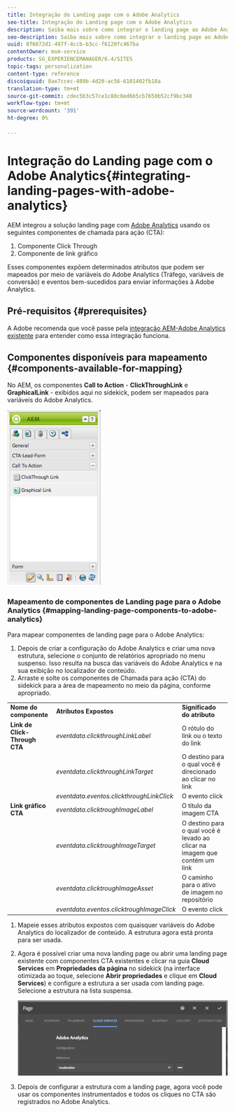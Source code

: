 ```yaml
---
title: Integração do Landing page com o Adobe Analytics
seo-title: Integração do Landing page com o Adobe Analytics
description: Saiba mais sobre como integrar o landing page ao Adobe Analytics.
seo-description: Saiba mais sobre como integrar o landing page ao Adobe Analytics.
uuid: 8f6672d1-497f-4ccb-b3cc-f6120fc467ba
contentOwner: msm-service
products: SG_EXPERIENCEMANAGER/6.4/SITES
topic-tags: personalization
content-type: reference
discoiquuid: 8ae7ccec-489b-4d20-ac56-6101402fb18a
translation-type: tm+mt
source-git-commit: cdec5b3c57ce1c80c0ed6b5cb7650b52cf9bc340
workflow-type: tm+mt
source-wordcount: '391'
ht-degree: 0%

---
```



# Integração do Landing page com o Adobe Analytics{#integrating-landing-pages-with-adobe-analytics}

AEM integrou a solução landing page com [Adobe Analytics](https://www.omniture.com/en/products/analytics/sitecatalyst) usando os seguintes componentes de chamada para ação (CTA):

1. Componente Click Through
1. Componente de link gráfico

Esses componentes expõem determinados atributos que podem ser mapeados por meio de variáveis do Adobe Analytics (Tráfego, variáveis de conversão) e eventos bem-sucedidos para enviar informações à Adobe Analytics.

## Pré-requisitos {#prerequisites}

A Adobe recomenda que você passe pela [integração AEM-Adobe Analytics existente](/help/sites-administering/adobeanalytics.md) para entender como essa integração funciona.

## Componentes disponíveis para mapeamento {#components-available-for-mapping}

No AEM, os componentes **Call to Action** - **ClickThroughLink** e **GraphicalLink** - exibidos aqui no sidekick, podem ser mapeados para variáveis do Adobe Analytics.

![chlimage_1-29](assets/chlimage_1-21.jpeg)

### Mapeamento de componentes de Landing page para o Adobe Analytics {#mapping-landing-page-components-to-adobe-analytics}

Para mapear componentes de landing page para o Adobe Analytics:

1. Depois de criar a configuração do Adobe Analytics e criar uma nova estrutura, selecione o conjunto de relatórios apropriado no menu suspenso. Isso resulta na busca das variáveis do Adobe Analytics e na sua exibição no localizador de conteúdo.
1. Arraste e solte os componentes de Chamada para ação (CTA) do sidekick para a área de mapeamento no meio da página, conforme apropriado.

<table> 
 <tbody>
  <tr>
   <td><strong>Nome do componente</strong></td> 
   <td><strong>Atributos Expostos</strong></td> 
   <td><strong>Significado do atributo</strong></td> 
  </tr>
  <tr>
   <td><strong>Link de Click-Through CTA</strong></td> 
   <td><i>eventdata.clickthroughLinkLabel</i> <br /> </td> 
   <td>O rótulo do link ou o texto do link </td> 
  </tr>
  <tr>
   <td><br type="_moz" /> </td> 
   <td><i>eventdata.clickthroughLinkTarget</i> <br /> </td> 
   <td>O destino para o qual você é direcionado ao clicar no link </td> 
  </tr>
  <tr>
   <td><br type="_moz" /> </td> 
   <td><i>eventdata.eventos.clickthroughLinkClick</i> <br /> </td> 
   <td>O evento click </td> 
  </tr>
  <tr>
   <td><strong>Link gráfico CTA</strong></td> 
   <td><i>eventdata.clicktroughImageLabel</i> <br /> </td> 
   <td>O título da imagem CTA </td> 
  </tr>
  <tr>
   <td><br type="_moz" /> </td> 
   <td><i>eventdata.clicktroughImageTarget</i> <br /> </td> 
   <td>O destino para o qual você é levado ao clicar na imagem que contém um link</td> 
  </tr>
  <tr>
   <td><br type="_moz" /> </td> 
   <td><i>eventdata.clicktroughImageAsset</i> <br /> </td> 
   <td>O caminho para o ativo de imagem no repositório </td> 
  </tr>
  <tr>
   <td><br type="_moz" /> </td> 
   <td><i>eventdata.eventos.clicktroughImageClick</i> <br /> </td> 
   <td>O evento click</td> 
  </tr>
 </tbody>
</table>

1. Mapeie esses atributos expostos com quaisquer variáveis do Adobe Analytics do localizador de conteúdo. A estrutura agora está pronta para ser usada.
1. Agora é possível criar uma nova landing page ou abrir uma landing page existente com componentes CTA existentes e clicar na guia **Cloud Services** em **Propriedades da página** no sidekick (na interface otimizada ao toque, selecione **Abrir propriedades** e clique em **Cloud Services**) e configure a estrutura a ser usada com landing page. Selecione a estrutura na lista suspensa.

   ![chlimage_1-25](assets/chlimage_1-25.png)

1. Depois de configurar a estrutura com a landing page, agora você pode usar os componentes instrumentados e todos os cliques no CTA são registrados no Adobe Analytics.

